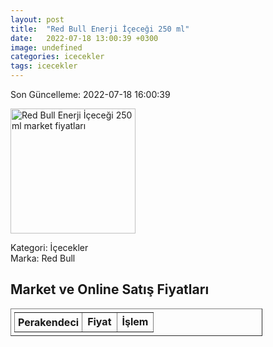 ```yaml
---
layout: post
title:  "Red Bull Enerji İçeceği 250 ml"
date:   2022-07-18 13:00:39 +0300
image: undefined
categories: icecekler
tags: icecekler
---
```


Son Güncelleme: 2022-07-18 16:00:39

<img src="undefined" width="200" alt="Red Bull Enerji İçeceği 250 ml market fiyatları" />

Kategori: İçecekler
<br />
Marka: Red Bull

<h2>Market ve Online Satış Fiyatları</h2>

<table border="1" style="padding: 5px;width:80%;">
  <tr>
    <td style="padding: 5px;"><strong>Perakendeci</strong></td>
    <td><strong>Fiyat</strong></td>
    <td><strong>İşlem</strong></td>
  </tr>
  
</table>

